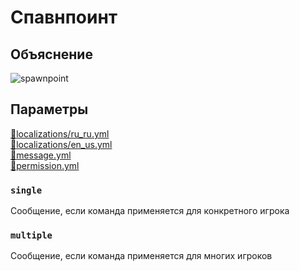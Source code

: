 <!-- #region title -->
# Спавнпоинт
<!-- #endregion title -->

<!-- #region explanation -->
## Объяснение
![spawnpoint](/spawnpoint.png)
<!-- #endregion explanation -->

<!-- #region parameters -->
## Параметры
[:file_folder:localizations/ru_ru.yml](/docs/localizations/ru_ru/message/spawnpoint)\
[:file_folder:localizations/en_us.yml](/docs/localizations/en_us/message/spawnpoint)\
[:file_folder:message.yml](/docs/message/spawnpoint)\
[:file_folder:permission.yml](/docs/permission/message/spawnpoint)
<!-- #endregion parameters -->

<!-- #region localization -->
### `single`

Сообщение, если команда применяется для конкретного игрока

### `multiple`

Сообщение, если команда применяется для многих игроков
<!-- #endregion localization -->